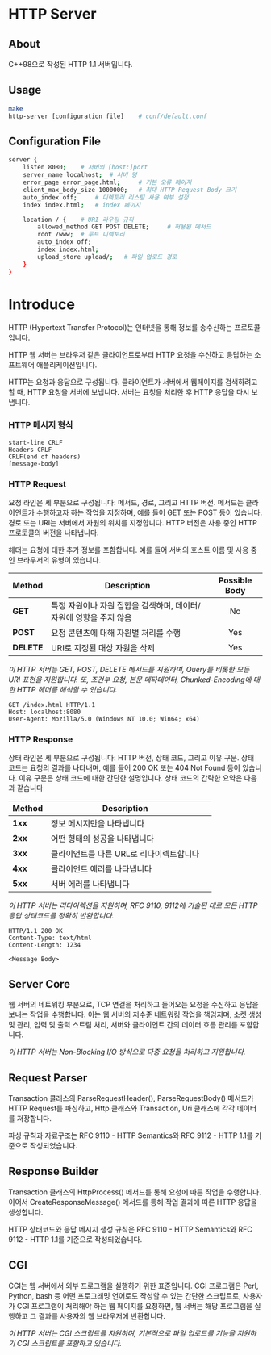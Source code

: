 # HTTP Server
## About
C++98으로 작성된 HTTP 1.1 서버입니다.

## Usage
``` bash
make
http-server [configuration file] 	# conf/default.conf
```
## Configuration File

``` bash
server {
	listen 8080; 	# 서버의 [host:]port
	server_name localhost; 	# 서버 명
	error_page error_page.html; 	# 기본 오류 페이지
	client_max_body_size 1000000; 	# 최대 HTTP Request Body 크기
	auto_index off; 	# 디렉토리 리스팅 사용 여부 설정
	index index.html; 	# index 페이지

	location / { 	# URI 라우팅 규칙
		allowed_method GET POST DELETE; 	# 허용된 메서드
		root /www; 	# 루트 디렉토리
		auto_index off;
		index index.html;
		upload_store upload/; 	# 파일 업로드 경로
	}
}
```
# Introduce

HTTP (Hypertext Transfer Protocol)는 인터넷을 통해 정보를 송수신하는 프로토콜입니다.

HTTP 웹 서버는 브라우저 같은 클라이언트로부터 HTTP 요청을 수신하고 응답하는 소프트웨어 애플리케이션입니다. 

HTTP는 요청과 응답으로 구성됩니다. 클라이언트가 서버에서 웹페이지를 검색하려고 할 때, HTTP 요청을 서버에 보냅니다. 서버는 요청을 처리한 후 HTTP 응답을 다시 보냅니다.

### HTTP 메시지 형식

```
start-line CRLF
Headers CRLF
CRLF(end of headers)
[message-body]
```
### HTTP Request

요청 라인은 세 부분으로 구성됩니다: 메서드, 경로, 그리고 HTTP 버전. 메서드는 클라이언트가 수행하고자 하는 작업을 지정하며, 예를 들어 GET 또는 POST 등이 있습니다. 경로 또는 URI는 서버에서 자원의 위치를 지정합니다. HTTP 버전은 사용 중인 HTTP 프로토콜의 버전을 나타냅니다.

헤더는 요청에 대한 추가 정보를 포함합니다. 예를 들어 서버의 호스트 이름 및 사용 중인 브라우저의 유형이 있습니다.

|Method|Description|Possible Body|
|:----|----|:----:|
|**GET** | 특정 자원이나 자원 집합을 검색하며, 데이터/자원에 영향을 주지 않음| No|
|**POST** | 요청 콘텐츠에 대해 자원별 처리를 수행| Yes|
|**DELETE** | URI로 지정된 대상 자원을 삭제| Yes|

*이 HTTP 서버는 GET, POST, DELETE 메서드를 지원하며, Query를 비롯한 모든 URI 표현을 지원합니다. 또, 조건부 요청, 본문 메타데이터, Chunked-Encoding에 대한 HTTP	 헤더를 해석할 수 있습니다.*


```
GET /index.html HTTP/1.1
Host: localhost:8080
User-Agent: Mozilla/5.0 (Windows NT 10.0; Win64; x64)
```
### HTTP Response

상태 라인은 세 부분으로 구성됩니다: HTTP 버전, 상태 코드, 그리고 이유 구문. 상태 코드는 요청의 결과를 나타내며, 예를 들어 200 OK 또는 404 Not Found 등이 있습니다. 이유 구문은 상태 코드에 대한 간단한 설명입니다. 상태 코드의 간략한 요약은 다음과 같습니다

|Method|Description||
|:----|----|:----:|
|**1xx** | 정보 메시지만을 나타냅니다|
|**2xx** | 어떤 형태의 성공을 나타냅니다|
|**3xx** | 클라이언트를 다른 URL로 리다이렉트합니다|
|**4xx** | 클라이언트 에러를 나타냅니다|
|**5xx** | 서버 에러를 나타냅니다|


*이 HTTP 서버는 리다이렉션을 지원하며, RFC 9110, 9112에 기술된 대로 모든 HTTP 응답 상태코드를 정확히 반환합니다.*
```
HTTP/1.1 200 OK
Content-Type: text/html
Content-Length: 1234

<Message Body>
```
## Server Core
웹 서버의 네트워킹 부분으로, TCP 연결을 처리하고 들어오는 요청을 수신하고 응답을 보내는 작업을 수행합니다. 이는 웹 서버의 저수준 네트워킹 작업을 책임지며, 소켓 생성 및 관리, 입력 및 출력 스트림 처리, 서버와 클라이언트 간의 데이터 흐름 관리를 포함합니다.

*이 HTTP 서버는 Non-Blocking I/O 방식으로 다중 요청을 처리하고 지원합니다.*
## Request Parser
Transaction 클래스의 ParseRequestHeader(), ParseRequestBody() 메서드가 HTTP Request를 파싱하고, Http 클래스와 Transaction, Uri 클래스에 각각 데이터를 저장합니다.

파싱 규칙과 자료구조는 RFC 9110 - HTTP Semantics와 RFC 9112 - HTTP 1.1를 기준으로 작성되었습니다.

## Response Builder
Transaction 클래스의 HttpProcess() 메서드를 통해 요청에 따른 작업을 수행합니다. 이어서 CreateResponseMessage() 메서드를 통해 작업 결과에 따른 HTTP 응답을 생성합니다.

HTTP 상태코드와 응답 메시지 생성 규칙은 RFC 9110 - HTTP Semantics와 RFC 9112 - HTTP 1.1를 기준으로 작성되었습니다.

## CGI

CGI는 웹 서버에서 외부 프로그램을 실행하기 위한 표준입니다. CGI 프로그램은 Perl, Python, bash 등 어떤 프로그래밍 언어로도 작성할 수 있는 간단한 스크립트로, 사용자가 CGI 프로그램이 처리해야 하는 웹 페이지를 요청하면, 웹 서버는 해당 프로그램을 실행하고 그 결과를 사용자의 웹 브라우저에 반환합니다.

*이 HTTP 서버는 CGI 스크립트를 지원하며, 기본적으로 파일 업로드를 기능을 지원하기 CGI 스크립트를 포함하고 있습니다.*
